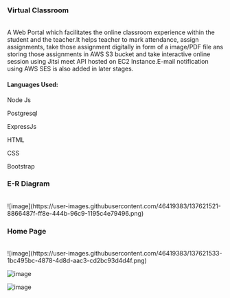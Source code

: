  <h3>Virtual Classroom</h3>
 </br>
A Web Portal which facilitates the online classroom experience within the student and the teacher.It helps teacher to mark attendance, assign assignments, take those assignment digitally in form of a image/PDF file ans storing those assignments in AWS S3 bucket and take interactive online session using Jitsi meet API hosted on EC2 Instance.E-mail notification using AWS SES is also added in later stages.</br>

<div>
<h4>Languages Used:</h4>
  <p>Node Js</p>
  <p>Postgresql</p>
  <p>ExpressJs</p>
  <p>HTML</p>
  <p>CSS</p>
  <p>Bootstrap</p>
</div>



<h3>E-R Diagram</h3></br>
![image](https://user-images.githubusercontent.com/46419383/137621521-8866487f-ff8e-444b-96c9-1195c4e79496.png)

</br>

<h3>Home Page</h3>
</br>
![image](https://user-images.githubusercontent.com/46419383/137621533-1bc495bc-4878-4d8d-aac3-cd2bc93d4d4f.png)

![image](https://user-images.githubusercontent.com/46419383/137621037-0d7044a8-ae81-47e4-8f50-29699662deaa.png)</br>

![image](https://user-images.githubusercontent.com/46419383/137621041-caf6243e-9347-419c-8a6c-0cf6935b0986.png)</br>
